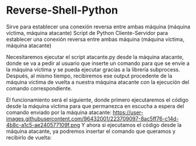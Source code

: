 # Reverse-Shell-Python
Sirve para establecer una conexión reversa entre ambas máquina (máquina víctima, máquina atacante)
Script de Python Cliente-Servidor para establecer una conexión reversa entre ambas máquina (máquina víctima, máquina atacante)

Necesitaremos ejecutar el script atacante.py desde la máquina atacante, donde se va a pedir al usuario que inserte un comando para que se envíe a la máquina víctima y se pueda ejecutar gracias a la librería subprocess. Después, al mismo tiempo, recibiremos ese output procedente de la máquina víctima de vuelta a nuestra máquina atacante con la ejecución del comando correspondiente.

El funcionamiento será el siguiente, donde primero ejecutaremos el código desde la máquina víctima para que permanezca en escucha a espera del comando enviado por la máquina atacante:
https://user-images.githubusercontent.com/96432001/223709097-8ac5ff76-c14d-4b8c-a1c5-ae240577109f.png
Y ahora si ejecutamos el código desde la máquina atacante, ya podremos insertar el comando que queramos y recibirlo de vuelta:

